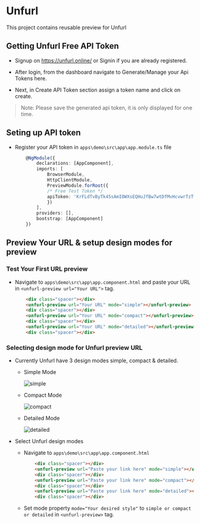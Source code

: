 # Unfurl

This project contains reusable preview  for Unfurl

## Getting Unfurl Free API Token

* Signup on <https://unfurl.online/> or Signin if you are already registered.

* After login, from the dashboard navigate to Generate/Manage your Api Tokens here.

* Next, in Create API Token section assign a token name and click on create.

> Note: Please save the generated api token, it is only displayed for one time.  

## Seting up API token

* Register your API token in `apps\demo\src\app\app.module.ts` file

    ```typescript
        @NgModule({
            declarations: [AppComponent],
            imports: [
                BrowserModule,
                HttpClientModule,
                PreviewModule.forRoot({
                /* Free Test Token */
                apiToken: 'KrFLdTvByTk45sAmIOWXsEQHuJfBw7wtDfMvHcvwrTzTWEHbsDdg7XiKub6y'
                })
            ],
            providers: [],
            bootstrap: [AppComponent]
        })
    ```

## Preview Your URL & setup design modes for preview

### Test Your First URL preview

* Navigate to `apps\demo\src\app\app.component.html` and paste your URL in `<unfurl-preview url="Your URL">` tag.

    ```html
        <div class="spacer"></div>
        <unfurl-preview url="Your URL" mode="simple"></unfurl-preview>
        <div class="spacer"></div>
        <unfurl-preview url="Your URL" mode="compact"></unfurl-preview>
        <div class="spacer"></div>
        <unfurl-preview url="Your URL" mode="detailed"></unfurl-preview>
        <div class="spacer"></div>
   ```

### Selecting design mode for Unfurl preview URL

* Currently Unfurl have 3 design modes simple, compact & detailed.
  * Simple Mode
  
    ![simple](https://user-images.githubusercontent.com/11289133/73384189-c7ce6d00-42f0-11ea-9036-0d59d1f51b0f.PNG)

  * Compact Mode
  
    ![compact](https://user-images.githubusercontent.com/11289133/73383958-58587d80-42f0-11ea-8602-cba502125913.PNG)

  * Detailed Mode
  
    ![detailed](https://user-images.githubusercontent.com/11289133/73384057-82aa3b00-42f0-11ea-8557-42e8bfebd203.PNG)

* Select Unfurl design modes
  * Navigate to `apps\demo\src\app\app.component.html`

    ```html
        <div class="spacer"></div>
        <unfurl-preview url="Paste your link here" mode="simple"></unfurl-preview>
        <div class="spacer"></div>
        <unfurl-preview url="Paste your link here" mode="compact"></unfurl-preview>
        <div class="spacer"></div>
        <unfurl-preview url="Paste your link here" mode="detailed"></unfurl-preview>
        <div class="spacer"></div>
    ```

  * Set mode property `mode="Your desired style"` to `simple or compact or detailed` in `<unfurl-preview>` tag.
